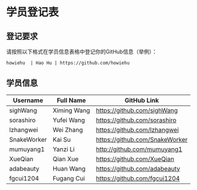 # 学员登记表

## 登记要求

请按照以下格式在学员信息表格中登记你的GitHub信息（举例）：

```markdown
howiehu  | Hao Hu | https://github.com/howiehu
```

## 学员信息

Username | Full Name | GitHub Link
-------- | --------- | -----------
sighWang | Ximing Wang | https://github.com/sighWang
sorashiro | Yufei Wang | https://github.com/sorashiro
lzhangwei | Wei Zhang | https://github.com/lzhangwei
SnakeWorker | Kai Su | https://github.com/SnakeWorker
mumuyang1 | Yanzi Li | http://github.com/mumuyang1
XueQian | Qian Xue | https://github.com/XueQian
adabeauty | Huan Wang | https://github.com/adabeauty
fgcui1204 | Fugang Cui | https://github.com/fgcui1204
